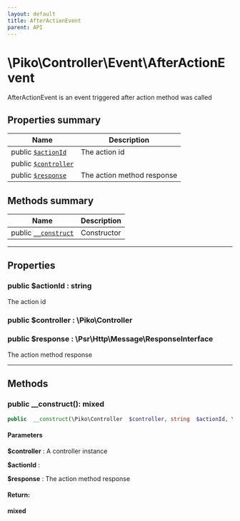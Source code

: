 ```yaml
---
layout: default
title: AfterActionEvent
parent: API
---
```




# \Piko\Controller\Event\AfterActionEvent

AfterActionEvent is an event triggered after action method was called








## Properties summary

| Name | Description |
|------|-------------|
| public [`$actionId`](#property_actionId) | The action id  |
| public [`$controller`](#property_controller) |   |
| public [`$response`](#property_response) | The action method response  |


## Methods summary

| Name | Description |
|------|-------------|
| public [`__construct`](#method___construct) | Constructor |


-----


## Properties


<a name="property_actionId"></a>
### public **$actionId** : string
The action id






<a name="property_controller"></a>
### public **$controller** : \Piko\Controller






<a name="property_response"></a>
### public **$response** : \Psr\Http\Message\ResponseInterface
The action method response





-----

## Methods




<a name="method___construct"></a>
### public **__construct()**: mixed

```php
public  __construct(\Piko\Controller  $controller, string  $actionId, \Psr\Http\Message\ResponseInterface  $response): mixed
```




#### Parameters
**$controller** :
A controller instance

**$actionId** :

**$response** :
The action method response






#### Return:
**mixed**


